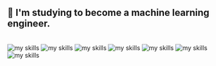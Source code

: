 ## 🌱 I'm studying to become a machine learning engineer.
<br>
<img alt="my skills" src="https://skillicons.dev/icons?theme=light&perline=16&i=html,css,tailwind,js,ts,react,materialui,next" />
<img alt="my skills" src="https://skillicons.dev/icons?theme=light&perline=16&i=python,c,cpp,php,java,fastapi,django,cmake,laravel" />
<img alt="my skills" src="https://skillicons.dev/icons?theme=light&perline=16&i=figma,wordpress" />
<img alt="my skills" src="https://skillicons.dev/icons?theme=light&perline=16&i=opencv,sklearn,pytorch" />
<img alt="my skills" src="https://skillicons.dev/icons?theme=light&perline=16&i=mysql,postgres,prisma" />
<img alt="my skills" src="https://skillicons.dev/icons?theme=light&perline=16&i=docker,ubuntu,linux,powershell,git,github,githubactions" />
<img alt="my skills" src="https://skillicons.dev/icons?theme=light&perline=16&i=azure,gcp" />
<br>

<!--
This repository is a ✨ _special_ ✨ repository because its `README.md` (this file) appears on your GitHub profile.

Here are some ideas to get you started:

- 🔭 I’m currently working on ...
- 🌱 I’m currently learning ...
- 👯 I’m looking to collaborate on ...
- 🤔 I’m looking for help with ...
- 💬 Ask me about ...
- 📫 How to reach me: ...
- 😄 Pronouns: ...
- ⚡ Fun fact: ...
- 🧑‍💻
-->

